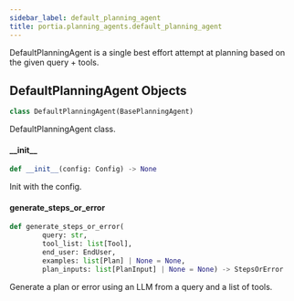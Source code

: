 ```yaml
---
sidebar_label: default_planning_agent
title: portia.planning_agents.default_planning_agent
---
```


DefaultPlanningAgent is a single best effort attempt at planning based on the given query + tools.

## DefaultPlanningAgent Objects

```python
class DefaultPlanningAgent(BasePlanningAgent)
```

DefaultPlanningAgent class.

#### \_\_init\_\_

```python
def __init__(config: Config) -> None
```

Init with the config.

#### generate\_steps\_or\_error

```python
def generate_steps_or_error(
        query: str,
        tool_list: list[Tool],
        end_user: EndUser,
        examples: list[Plan] | None = None,
        plan_inputs: list[PlanInput] | None = None) -> StepsOrError
```

Generate a plan or error using an LLM from a query and a list of tools.


